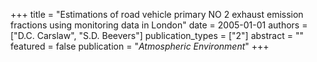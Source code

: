 +++
title = "Estimations of road vehicle primary NO 2 exhaust emission fractions using monitoring data in London"
date = 2005-01-01
authors = ["D.C. Carslaw", "S.D. Beevers"]
publication_types = ["2"]
abstract = ""
featured = false
publication = "*Atmospheric Environment*"
+++

